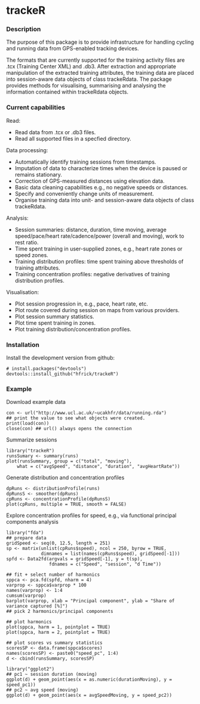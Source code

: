 # trackeR

### Description

The purpose of this package is to provide infrastructure for handling
cycling and running data from GPS-enabled tracking devices.

The formats that are currently supported for the training activity
files are .tcx (Training Center XML) and .db3. After extraction and
appropriate manipulation of the extracted training attributes, the
training data are placed into session-aware data objects of class
trackeRdata. The package provides methods for visualising, summarising
and analysing the information contained within trackeRdata objects.


### Current capabilities

Read:
- Read data from .tcx or .db3 files.
- Read all supported files in a specfied directory.

Data processing:
- Automatically identify training sessions from timestamps.
- Imputation of data to characterize times when the device is paused or remains stationary.
- Correction of GPS-measured distances using elevation data.
- Basic data cleaning capabilities e.g., no negative speeds or distances.
- Specify and conveniently change units of measurement.
- Organise training data into unit- and session-aware data objects of class trackeRdata.

Analysis:
- Session summaries: distance, duration, time moving, average speed/pace/heart rate/cadence/power (overall and moving), work to rest ratio.
- Time spent training in user-supplied zones, e.g., heart rate zones or speed zones.
- Training distribution profiles: time spent training above thresholds of training attributes.
- Training concentration profiles: negative derivatives of training distribution profiles.

Visualisation:
- Plot session progression in, e.g., pace, heart rate, etc.
- Plot route covered during session on maps from various providers.
- Plot session summary statistics.
- Plot time spent training in zones.
- Plot training distribution/concentration profiles.


### Installation

Install the development version from github:

```
# install.packages("devtools")
devtools::install_github("hfrick/trackeR")
```

### Example

Download example data
```{r}
con <- url("http://www.ucl.ac.uk/~ucakhfr/data/running.rda")
## print the value to see what objects were created.
print(load(con))
close(con) ## url() always opens the connection
```

Summarize sessions
```
library("trackeR")
runsSumary <- summary(runs)
plot(runsSummary, group = c("total", "moving"),
    what = c("avgSpeed", "distance", "duration", "avgHeartRate"))
```

Generate distribution and concentration profiles
```{r}
dpRuns <- distributionProfile(runs)
dpRunsS <- smoother(dpRuns)
cpRuns <- concentrationProfile(dpRunsS)
plot(cpRuns, multiple = TRUE, smooth = FALSE)
```

Explore concentration profiles for speed, e.g., via functional principal components analysis
```{r}
library("fda")
## prepare data
gridSpeed <- seq(0, 12.5, length = 251)
sp <- matrix(unlist(cpRuns$speed), ncol = 250, byrow = TRUE,
             dimnames = list(names(cpRuns$speed), gridSpeed[-1]))
spfd <- Data2fd(argvals = gridSpeed[-1], y = t(sp),
                fdnames = c("Speed", "session", "d Time"))
		
## fit + select number of harmonics
sppca <- pca.fd(spfd, nharm = 4)
varprop <- sppca$varprop * 100
names(varprop) <- 1:4
cumsum(varprop)
barplot(varprop, xlab = "Principal component", ylab = "Share of variance captured [%]")
## pick 2 harmonics/principal components

## plot harmonics
plot(sppca, harm = 1, pointplot = TRUE) 
plot(sppca, harm = 2, pointplot = TRUE) 

## plot scores vs summary statistics
scoresSP <- data.frame(sppca$scores)
names(scoresSP) <- paste0("speed_pc", 1:4)
d <- cbind(runsSummary, scoresSP)

library("ggplot2")
## pc1 ~ session duration (moving)
ggplot(d) + geom_point(aes(x = as.numeric(durationMoving), y = speed_pc1))
## pc2 ~ avg speed (moving)
ggplot(d) + geom_point(aes(x = avgSpeedMoving, y = speed_pc2)) 
```